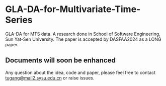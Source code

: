 # GLA-DA-for-Multivariate-Time-Series
GLA-DA for MTS data. A research done in School of Software Engineering, Sun Yat-Sen University.
The paper is  accepted by DASFAA2024 as a LONG paper.
## Documents will soon be enhanced
Any question about the idea, code and paper, please feel free to contact tugang@mail2.sysu.edu.cn or raise issues.

